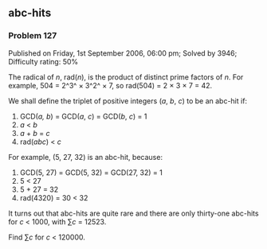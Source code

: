 abc-hits
--------

### Problem 127

Published on Friday, 1st September 2006, 06:00 pm; Solved by 3946;
Difficulty rating: 50%

The radical of *n*, rad(*n*), is the product of distinct prime factors
of *n*. For example, 504 = 2^3^ × 3^2^ × 7, so rad(504) = 2 × 3 × 7 =
42.

We shall define the triplet of positive integers (*a*, *b*, *c*) to be
an abc-hit if:

1.  GCD(*a,* *b*) = GCD(*a*, *c*) = GCD(*b*, *c*) = 1
2.  *a* \< *b*
3.  *a* + *b* = *c*
4.  rad(*abc*) \< *c*

For example, (5, 27, 32) is an abc-hit, because:

1.  GCD(5, 27) = GCD(5, 32) = GCD(27, 32) = 1
2.  5 \< 27
3.  5 + 27 = 32
4.  rad(4320) = 30 \< 32

It turns out that abc-hits are quite rare and there are only thirty-one
abc-hits for *c* \< 1000, with ∑*c* = 12523.

Find ∑*c* for *c* \< 120000.
